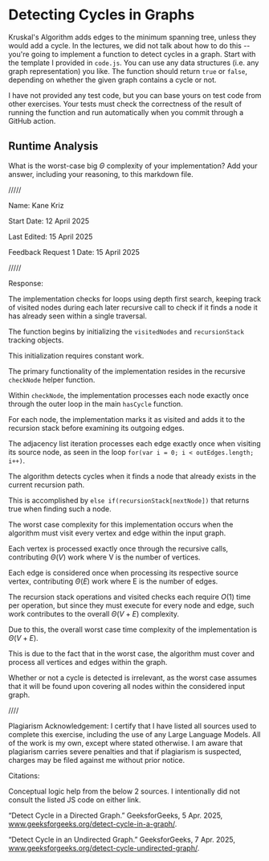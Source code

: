 # Detecting Cycles in Graphs

Kruskal's Algorithm adds edges to the minimum spanning tree, unless they would
add a cycle. In the lectures, we did not talk about how to do this -- you're
going to implement a function to detect cycles in a graph. Start with the
template I provided in `code.js`. You can use any data structures (i.e. any
graph representation) you like. The function should return `true` or `false`,
depending on whether the given graph contains a cycle or not.

I have not provided any test code, but you can base yours on test code from
other exercises. Your tests must check the correctness of the result of running
the function and run automatically when you commit through a GitHub action.

## Runtime Analysis

What is the worst-case big $\Theta$ complexity of your implementation? Add your
answer, including your reasoning, to this markdown file.



/////


Name: Kane Kriz

Start Date: 12 April 2025

Last Edited: 15 April 2025

Feedback Request 1 Date: 15 April 2025


/////


Response:


The implementation checks for loops using depth first search, keeping track of visited nodes during each later recursive call to check if it finds a node it has already seen within a single traversal.

The function begins by initializing the `visitedNodes` and `recursionStack` tracking objects.

This initialization requires constant work.

The primary functionality of the implementation resides in the recursive `checkNode` helper function.

Within `checkNode`, the implementation processes each node exactly once through the outer loop in the main `hasCycle` function.

For each node, the implementation marks it as visited and adds it to the recursion stack before examining its outgoing edges. 

The adjacency list iteration processes each edge exactly once when visiting its source node, as seen in the loop `for(var i = 0; i < outEdges.length; i++)`. 

The algorithm detects cycles when it finds a node that already exists in the current recursion path.

This is accomplished by `else if(recursionStack[nextNode])` that returns true when finding such a node.

The worst case complexity for this implementation occurs when the algorithm must visit every vertex and edge within the input graph.

Each vertex is processed exactly once through the recursive calls, contributing $Θ(V)$ work where V is the number of vertices.

Each edge is considered once when processing its respective source vertex, contributing $Θ(E)$ work where E is the number of edges.

The recursion stack operations and visited checks each require $O(1)$ time per operation, but since they must execute for every node and edge, such work contributes to the overall $Θ(V + E)$ complexity.

Due to this, the overall worst case time complexity of the implementation is $Θ(V + E)$.

This is due to the fact that in the worst case, the algorithm must cover and process all vertices and edges within the graph.

Whether or not a cycle is detected is irrelevant, as the worst case assumes that it will be found upon covering all nodes within the considered input graph.



////



Plagiarism Acknowledgement: I certify that I have listed all sources used to complete this exercise, including the use of any Large Language Models. All of the work is my own, except where stated otherwise. I am aware that plagiarism carries severe penalties and that if plagiarism is suspected, charges may be filed against me without prior notice.


Citations:

Conceptual logic help from the below 2 sources.
I intentionally did not consult the listed JS code on either link.

“Detect Cycle in a Directed Graph.” GeeksforGeeks, 5 Apr. 2025, www.geeksforgeeks.org/detect-cycle-in-a-graph/.

“Detect Cycle in an Undirected Graph.” GeeksforGeeks, 7 Apr. 2025, www.geeksforgeeks.org/detect-cycle-undirected-graph/.
